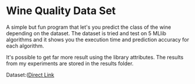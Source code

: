# Wine Quality Data Set
A simple but fun program that let's you predict the class of the wine depending on the dataset. The dataset is tried and test on 5 MLlib algorithms and it shows you the execution time and prediction accuracy for each algorithm.

It's possible to get far more result using the library attributes. The results from my experiments are stored in the results folder.

Dataset:([Direct Link](http://mlr.cs.umass.edu/ml/machine-learning-databases/wine/)




